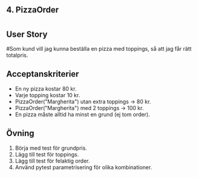 ## 4. PizzaOrder
#
## User Story
#Som kund vill jag kunna beställa en pizza med toppings, så att jag får rätt totalpris.

## Acceptanskriterier
* En ny pizza kostar 80 kr.
* Varje topping kostar 10 kr.
* PizzaOrder("Margherita") utan extra toppings → 80 kr.
* PizzaOrder("Margherita") med 2 toppings → 100 kr.
* En pizza måste alltid ha minst en grund (ej tom order).

## Övning
1. Börja med test för grundpris.
2. Lägg till test för toppings.
3. Lägg till test för felaktig order.
4. Använd pytest parametrisering för olika kombinationer.
#
